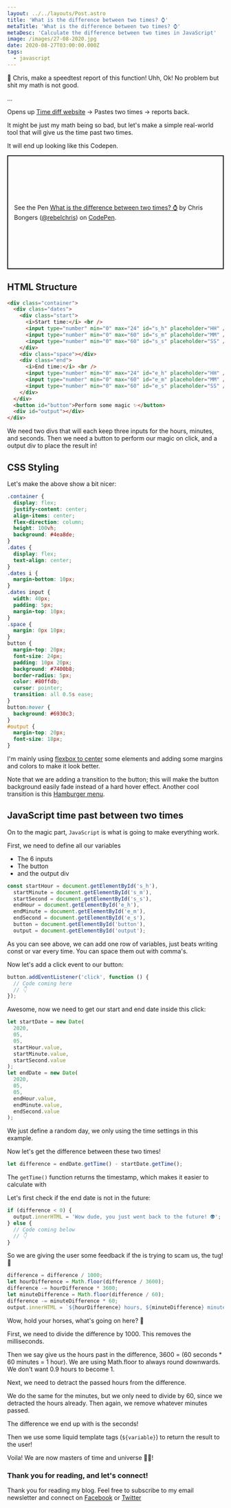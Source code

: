 ```yaml
---
layout: ../../layouts/Post.astro
title: 'What is the difference between two times? ⌚️'
metaTitle: 'What is the difference between two times? ⌚️'
metaDesc: 'Calculate the difference between two times in JavaScript'
image: /images/27-08-2020.jpg
date: 2020-08-27T03:00:00.000Z
tags:
  - javascript
---
```


📣 Chris, make a speedtest report of this function!
Uhh, Ok! No problem but shit my math is not good.

...

Opens up [Time diff website](https://www.timeanddate.com/date/timeduration.html) -> Pastes two times -> reports back.

It might be just my math being so bad, but let's make a simple real-world tool that will give us the time past two times.

It will end up looking like this Codepen.

<p class="codepen" data-height="265" data-theme-id="dark" data-default-tab="js,result" data-user="rebelchris" data-slug-hash="WNwjejN" style="height: 265px; box-sizing: border-box; display: flex; align-items: center; justify-content: center; border: 2px solid; margin: 1em 0; padding: 1em;" data-pen-title="What is the difference between two times? ⌚️">
  <span>See the Pen <a href="https://codepen.io/rebelchris/pen/WNwjejN">
  What is the difference between two times? ⌚️</a> by Chris Bongers (<a href="https://codepen.io/rebelchris">@rebelchris</a>)
  on <a href="https://codepen.io">CodePen</a>.</span>
</p>
<script async src="https://static.codepen.io/assets/embed/ei.js"></script>

## HTML Structure

```html
<div class="container">
  <div class="dates">
    <div class="start">
      <i>Start time:</i> <br />
      <input type="number" min="0" max="24" id="s_h" placeholder="HH" />
      <input type="number" min="0" max="60" id="s_m" placeholder="MM" />
      <input type="number" min="0" max="60" id="s_s" placeholder="SS" />
    </div>
    <div class="space"></div>
    <div class="end">
      <i>End time:</i> <br />
      <input type="number" min="0" max="24" id="e_h" placeholder="HH" />
      <input type="number" min="0" max="60" id="e_m" placeholder="MM" />
      <input type="number" min="0" max="60" id="e_s" placeholder="SS" />
    </div>
  </div>
  <button id="button">Perform some magic ✨</button>
  <div id="output"></div>
</div>
```

We need two divs that will each keep three inputs for the hours, minutes, and seconds.
Then we need a button to perform our magic on click, and a output div to place the result in!

## CSS Styling

Let's make the above show a bit nicer:

```css
.container {
  display: flex;
  justify-content: center;
  align-items: center;
  flex-direction: column;
  height: 100vh;
  background: #4ea8de;
}
.dates {
  display: flex;
  text-align: center;
}
.dates i {
  margin-bottom: 10px;
}
.dates input {
  width: 40px;
  padding: 5px;
  margin-top: 10px;
}
.space {
  margin: 0px 10px;
}
button {
  margin-top: 20px;
  font-size: 24px;
  padding: 10px 20px;
  background: #7400b8;
  border-radius: 5px;
  color: #80ffdb;
  cursor: pointer;
  transition: all 0.5s ease;
}
button:hover {
  background: #6930c3;
}
#output {
  margin-top: 20px;
  font-size: 18px;
}
```

I'm mainly using [flexbox to center](https://daily-dev-tips.com/posts/css-flexbox-most-easy-center-vertical-and-horizontal/) some elements and adding some margins and colors to make it look better.

Note that we are adding a transition to the button; this will make the button background easily fade instead of a hard hover effect. Another cool transition is this [Hamburger menu](https://daily-dev-tips.com/posts/animated-hamburger-side-menu/).

## JavaScript time past between two times

On to the magic part, `JavaScript` is what is going to make everything work.

First, we need to define all our variables

- The 6 inputs
- The button
- and the output div

```js
const startHour = document.getElementById('s_h'),
  startMinute = document.getElementById('s_m'),
  startSecond = document.getElementById('s_s'),
  endHour = document.getElementById('e_h'),
  endMinute = document.getElementById('e_m'),
  endSecond = document.getElementById('e_s'),
  button = document.getElementById('button'),
  output = document.getElementById('output');
```

As you can see above, we can add one row of variables, just beats writing const or var every time. You can space them out with comma's.

Now let's add a click event to our button:

```js
button.addEventListener('click', function () {
  // Code coming here
  // 👇
});
```

Awesome, now we need to get our start and end date inside this click:

```js
let startDate = new Date(
  2020,
  05,
  05,
  startHour.value,
  startMinute.value,
  startSecond.value
);
let endDate = new Date(
  2020,
  05,
  05,
  endHour.value,
  endMinute.value,
  endSecond.value
);
```

We just define a random day, we only using the time settings in this example.

Now let's get the difference between these two times!

```js
let difference = endDate.getTime() - startDate.getTime();
```

The `getTime()` function returns the timestamp, which makes it easier to calculate with

Let's first check if the end date is not in the future:

```js
if (difference < 0) {
  output.innerHTML = 'Wow dude, you just went back to the future! 👽';
} else {
  // Code coming below
  // 👇
}
```

So we are giving the user some feedback if the is trying to scam us, the tug! 👀

```js
difference = difference / 1000;
let hourDifference = Math.floor(difference / 3600);
difference -= hourDifference * 3600;
let minuteDifference = Math.floor(difference / 60);
difference -= minuteDifference * 60;
output.innerHTML = `${hourDifference} hours, ${minuteDifference} minutes, ${difference} seconds`;
```

Wow, hold your horses, what's going on here? 🤠

First, we need to divide the difference by 1000. This removes the milliseconds.

Then we say give us the hours past in the difference, 3600 = (60 seconds \* 60 minutes = 1 hour).
We are using Math.floor to always round downwards. We don't want 0.9 hours to become 1.

Next, we need to detract the passed hours from the difference.

We do the same for the minutes, but we only need to divide by 60, since we detracted the hours already.
Then again, we remove whatever minutes passed.

The difference we end up with is the seconds!

Then we use some liquid template tags (`${variable}`) to return the result to the user!

Voila! We are now masters of time and universe 🧙‍♂️!

### Thank you for reading, and let's connect!

Thank you for reading my blog. Feel free to subscribe to my email newsletter and connect on [Facebook](https://www.facebook.com/DailyDevTipsBlog) or [Twitter](https://twitter.com/DailyDevTips1)
